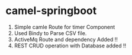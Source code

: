 # camel-springboot

1. Simple camle Route for timer Component
2. Used Bindy to Parse CSV file.
3. ActiveMq Route and dependency Added !!
4. REST CRUD operation with Database added !!
